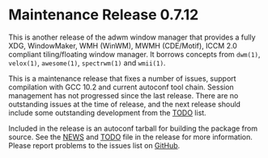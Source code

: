[adwm -- release notes.  2021-05-08]: #

Maintenance Release 0.7.12
==========================

This is another release of the adwm window manager that provides a fully
XDG, WindowMaker, WMH (WinWM), MWMH (CDE/Motif), ICCM 2.0 compliant
tiling/floating window manager.  It borrows concepts from `dwm(1)`,
`velox(1)`, `awesome(1)`, `spectrwm(1)` and `wmii(1)`.

This is a maintenance release that fixes a number of issues, support
compilation with GCC 10.2 and current autoconf tool chain.  Session
management has not progressed since the last release.  There are
no outstanding issues at the time of release, and the next release
should include some outstanding development from the [TODO](TODO) list.

Included in the release is an autoconf tarball for building the package
from source.  See the [NEWS](NEWS) and [TODO](TODO) file in the release
for more information.  Please report problems to the issues list on
[GitHub](https://github.com/bbidulock/adwm/issues).

[ vim: set ft=markdown sw=4 tw=72 nocin nosi fo+=tcqlorn spell: ]: #
